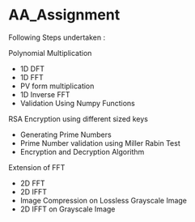 # AA_Assignment

Following Steps undertaken :

Polynomial Multiplication
- 1D DFT 
- 1D FFT 
- PV form multiplication
- 1D Inverse FFT 
- Validation Using Numpy Functions

RSA Encryption using different sized keys
- Generating Prime Numbers
- Prime Number validation using Miller Rabin Test
- Encryption and Decryption Algorithm

Extension of FFT
- 2D FFT 
- 2D IFFT 
- Image Compression on Lossless Grayscale Image
- 2D IFFT on Grayscale Image
